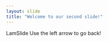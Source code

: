 ```yaml
---
layout: slide
title: "Welcome to our second slide!"
---
```

LamSlide
Use the left arrow to go back!
